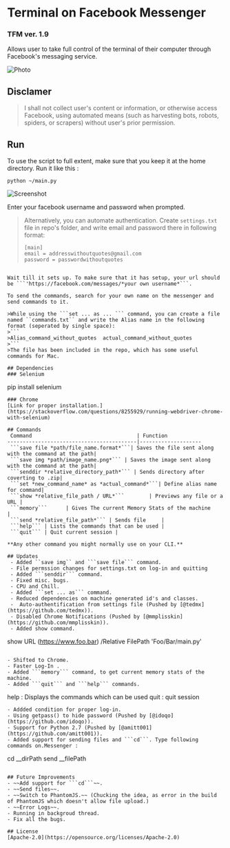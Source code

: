 # Terminal on Facebook Messenger 


### TFM ver. 1.9
Allows user to take full control of the terminal of their computer through Facebook's messaging service.

![Photo](Screenshots/IMG_2201.PNG)

## Disclamer

> I shall not collect user's content or information, or otherwise access Facebook, using automated means (such as harvesting bots, robots, spiders, or scrapers) without user's prior permission.


## Run
To use the script to full extent, make sure that you keep it at the home directory.
Run it like this :
```
python ~/main.py
```
![Screenshot](Screenshots/Screenshot1.png)

Enter your facebook username and password when prompted. 

> Alternatively, you can automate authentication. Create ```settings.txt``` file in repo's folder, and write email and password there in following format:
> ```
> [main]
> email = addresswithoutquotes@gmail.com
> password = passwordwithoutquotes
> 
```

Wait till it sets up. To make sure that it has setup, your url should be ```'https://facebook.com/messages/*your own username*```.

To send the commands, search for your own name on the messenger and send commands to it.

>While using the ```set ... as ... ``` command, you can create a file named ``commands.txt`` and write the Alias name in the following format (seperated by single space):
>```
>Alias_command_without_quotes  actual_command_without_quotes
>```
>The file has been included in the repo, which has some useful commands for Mac.

## Dependencies 
### Selenium
```
pip install selenium
```
### Chrome
[Link for proper installation.](https://stackoverflow.com/questions/8255929/running-webdriver-chrome-with-selenium)

## Commands
 Command                                  | Function           
------------------------------------------|--------------------
 ```save file *path/file_name.format*```| Saves the file sent along with the command at the path|
 ```save img *path/image_name.png*``` | Saves the image sent along with the command at the path|
 ```senddir *relative_directory_path*``` | Sends directory after coverting to .zip|
 ```set *new_command_name* as *actual_command*```| Define alias name for command|
 ```show *relative_file_path / URL*```        | Previews any file or a URL |
 ```memory```      | Gives The current Memory Stats of the machine      |
 ```send *relative_file_path*``` | Sends file     |
 ```help``` | Lists the commands that can be used |
 ```quit``` | Quit current session |

**Any other command you might normally use on your CLI.**

## Updates
 - Added ``save img`` and ```save file``` command.
 - File permssion changes for settings.txt on log-in and quitting
 - Added ```senddir``` command.
 - Fixed misc. bugs. 
 - CPU and Chill.
 - Added ```set ... as``` command.
 - Reduced dependencies on machine generated id's and classes.
 -  Auto-authentification from settings file (Pushed by [@tedmx](https://github.com/tedmx)).
 - Disabled Chrome Notifications (Pushed by [@mmplisskin](https://github.com/mmplisskin)).
 - Added show command.

 ```
 show URL (https://www.foo.bar) /Relative FilePath 'Foo/Bar/main.py'
 ```

 - Shifted to Chrome.
 - Faster Log-In .
 - Added ```memory``` command, to get current memory stats of the machine.
 - Added ```quit``` and ```help``` commands.

 ```
 help : Displays the commands which can be used
 quit : quit session
 ```
 - Addded condition for proper log-in.
 - Using getpass() to hide password (Pushed by [@idoqo](https://github.com/idoqo)).
 - Support for Python 2.7 (Pushed by [@amitt001](https://github.com/amitt001)).
 - Added support for sending files and ```cd```. Type following commands on.Messenger :

```
cd __dirPath
send __filePath
```

## Future Improvements
- ~~Add support for ```cd```~~.
- ~~Send files~~.
- ~~Switch to PhantomJS.~~ (Chucking the idea, as error in the build of PhantomJS which doesn't allow file upload.)
- ~~Error Logs~~.
- Running in backgroud thread.
- Fix all the bugs.

## License
[Apache-2.0](https://opensource.org/licenses/Apache-2.0)
